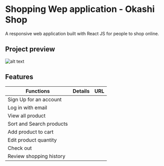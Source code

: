 # Shopping Wep application - Okashi Shop

A responsive web application built with React JS for people to shop online.

## Project preview
![alt text](https://github.com/hejthere/picture/blob/main/preview_gif.gif?raw=true)

## Features

| Functions                | Details | URL |
|--------------------------|---------|-----|
| Sign Up for an account   |         |     |
| Log in with email        |         |     |
| View all product         |         |     |
| Sort and Search products |         |     |
| Add product to cart      |         |     |
| Edit product quantity    |         |     |
| Check out                |         |     |
| Review shopping history  |         |     |

